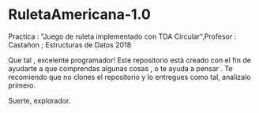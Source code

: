# RuletaAmericana-1.0
Practica : "Juego de ruleta implementado con TDA Circular",Profesor : Castañon ; Estructuras de Datos 2018



Que tal , excelente programador!
Este repositorio está creado con el fin de ayudarte a que comprendas algunas cosas , o te ayuda a pensar .
Te recomiendo que no clones el repositorio y lo entregues como tal, analizalo primero.


Suerte, explorador.

